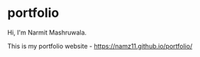 # portfolio
Hi, I'm Narmit Mashruwala. 



This is my portfolio website - https://namz11.github.io/portfolio/
